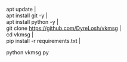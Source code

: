 apt update   |  
apt install git -y   |    
apt install python -y    |     
git clone https://github.com/DyreLosh/vkmsg   |    
cd vkmsg     |     
pip install -r requirements.txt    |     

python vkmsg.py
